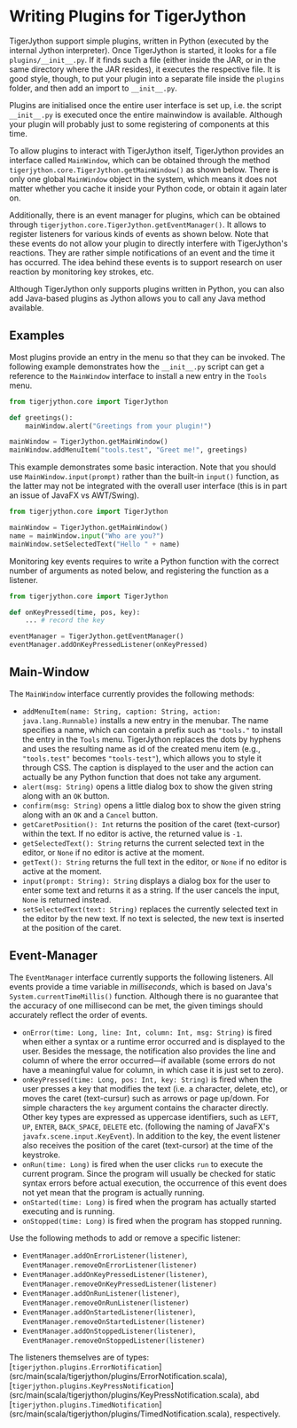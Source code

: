 # Writing Plugins for TigerJython

TigerJython support simple plugins, written in Python (executed by the internal Jython interpreter).  Once TigerJython is started, it looks for a file `plugins/__init__.py`.  If it finds such a file (either inside the JAR, or in the same directory where the JAR resides), it executes the respective file.  It is good style, though, to put your plugin into a separate file inside the `plugins` folder, and then add an import to `__init__.py`.

Plugins are initialised once the entire user interface is set up, i.e. the script `__init__.py` is executed once the entire mainwindow is available.  Although your plugin will probably just to some registering of components at this time.

To allow plugins to interact with TigerJython itself, TigerJython provides an interface called `MainWindow`, which can be obtained through the method `tigerjython.core.TigerJython.getMainWindow()` as shown below.  There is only one global `MainWindow` object in the system, which means it does not matter whether you cache it inside your Python code, or obtain it again later on.

Additionally, there is an event manager for plugins, which can be obtained through `tigerjython.core.TigerJython.getEventManager()`.  It allows to register listeners for various kinds of events as shown below.  Note that these events do not allow your plugin to directly interfere with TigerJython's reactions.  They are rather simple notifications of an event and the time it has occurred.  The idea behind these events is to support research on user reaction by monitoring key strokes, etc.

Although TigerJython only supports plugins written in Python, you can also add Java-based plugins as Jython allows you to call any Java method available.



## Examples

Most plugins provide an entry in the menu so that they can be invoked.  The following example demonstrates how the `__init__.py` script can get a reference to the `MainWindow` interface to install a new entry in the `Tools` menu.
```python
from tigerjython.core import TigerJython

def greetings():
    mainWindow.alert("Greetings from your plugin!")

mainWindow = TigerJython.getMainWindow()
mainWindow.addMenuItem("tools.test", "Greet me!", greetings)
```

This example demonstrates some basic interaction.  Note that you should use `MainWindow.input(prompt)` rather than the built-in `input()` function, as the latter may not be integrated with the overall user interface (this is in part an issue of JavaFX vs AWT/Swing).
```python
from tigerjython.core import TigerJython

mainWindow = TigerJython.getMainWindow()
name = mainWindow.input("Who are you?")
mainWindow.setSelectedText("Hello " + name)
```

Monitoring key events requires to write a Python function with the correct number of arguments as noted below, and registering the function as a listener.
```python
from tigerjython.core import TigerJython

def onKeyPressed(time, pos, key):
    ... # record the key

eventManager = TigerJython.getEventManager()
eventManager.addOnKeyPressedListener(onKeyPressed)
```



## Main-Window

The `MainWindow` interface currently provides the following methods:

- `addMenuItem(name: String, caption: String, action: java.lang.Runnable)` installs a new entry in the menubar.  The name specifies a name, which can contain a prefix such as `"tools."` to install the entry in the `Tools` menu.  TigerJython replaces the dots by hyphens and uses the resulting name as id of the created menu item (e.g., `"tools.test"` becomes `"tools-test"`), which allows you to style it through CSS.  The caption is displayed to the user and the action can actually be any Python function that does not take any argument.
- `alert(msg: String)` opens a little dialog box to show the given string along with an `OK` button.
- `confirm(msg: String)` opens a little dialog box to show the given string along with an `OK` and a `Cancel` button.
- `getCaretPosition(): Int` returns the position of the caret (text-cursor) within the text.  If no editor is active, the returned value is `-1`.
- `getSelectedText(): String` returns the current selected text in the editor, or `None` if no editor is active at the moment.
- `getText(): String` returns the full text in the editor, or `None` if no editor is active at the moment.
- `input(prompt: String): String` displays a dialog box for the user to enter some text and returns it as a string.  If the user cancels the input, `None` is returned instead.
- `setSelectedText(text: String)` replaces the currently selected text in the editor by the new text.  If no text is selected, the new text is inserted at the position of the caret.



## Event-Manager

The `EventManager` interface currently supports the following listeners.  All events provide a time variable in _milliseconds_, which is based on Java's `System.currentTimeMillis()` function.  Although there is no guarantee that the accuracy of one millisecond can be met, the given timings should accurately reflect the order of events.

- `onError(time: Long, line: Int, column: Int, msg: String)` is fired when either a syntax or a runtime error occurred and is displayed to the user.  Besides the message, the notification also provides the line and column of where the error occurred&mdash;if available (some errors do not have a meaningful value for column, in which case it is just set to zero).
- `onKeyPressed(time: Long, pos: Int, key: String)` is fired when the user presses a key that modifies the text (i.e. a character, delete, etc), or moves the caret (text-cursur) such as arrows or page up/down.  For simple characters the `key` argument contains the character directly.  Other key types are expressed as uppercase identifiers, such as `LEFT`, `UP`, `ENTER`, `BACK_SPACE`, `DELETE` etc. (following the naming of JavaFX's `javafx.scene.input.KeyEvent`).  In addition to the key, the event listener also receives the position of the caret (text-cursor) at the time of the keystroke.
- `onRun(time: Long)` is fired when the user clicks `run` to execute the current program.  Since the program will usually be checked for static syntax errors before actual execution, the occurrence of this event does not yet mean that the program is actually running.
- `onStarted(time: Long)` is fired when the program has actually started executing and is running.
- `onStopped(time: Long)` is fired when the program has stopped running.

Use the following methods to add or remove a specific listener:

- `EventManager.addOnErrorListener(listener)`, `EventManager.removeOnErrorListener(listener)`
- `EventManager.addOnKeyPressedListener(listener)`, `EventManager.removeOnKeyPressedListener(listener)`
- `EventManager.addOnRunListener(listener)`, `EventManager.removeOnRunListener(listener)`
- `EventManager.addOnStartedListener(listener)`, `EventManager.removeOnStartedListener(listener)`
- `EventManager.addOnStoppedListener(listener)`, `EventManager.removeOnStoppedListener(listener)`

The listeners themselves are of types: [`tigerjython.plugins.ErrorNotification`](src/main(scala/tigerjython/plugins/ErrorNotification.scala), [`tigerjython.plugins.KeyPressNotification`](src/main(scala/tigerjython/plugins/KeyPressNotification.scala), abd [`tigerjython.plugins.TimedNotification`](src/main(scala/tigerjython/plugins/TimedNotification.scala), respectively.

